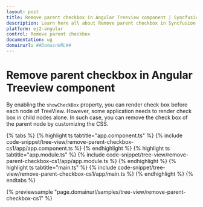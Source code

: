 ```yaml
---
layout: post
title: Remove parent checkbox in Angular Treeview component | Syncfusion
description: Learn here all about Remove parent checkbox in Syncfusion Angular Treeview component of Syncfusion Essential JS 2 and more.
platform: ej2-angular
control: Remove parent checkbox 
documentation: ug
domainurl: ##DomainURL##
---
```


# Remove parent checkbox in Angular Treeview component

By enabling the `showCheckBox` property, you can render check box before each node of TreeView. However, some application needs to render check box in child nodes alone. In such case, you can remove the check box of the parent node by customizing the CSS.

{% tabs %}
{% highlight ts tabtitle="app.component.ts" %}
{% include code-snippet/tree-view/remove-parent-checkbox-cs1/app/app.component.ts %}
{% endhighlight %}
{% highlight ts tabtitle="app.module.ts" %}
{% include code-snippet/tree-view/remove-parent-checkbox-cs1/app/app.module.ts %}
{% endhighlight %}
{% highlight ts tabtitle="main.ts" %}
{% include code-snippet/tree-view/remove-parent-checkbox-cs1/app/main.ts %}
{% endhighlight %}
{% endtabs %}
  
{% previewsample "page.domainurl/samples/tree-view/remove-parent-checkbox-cs1" %}